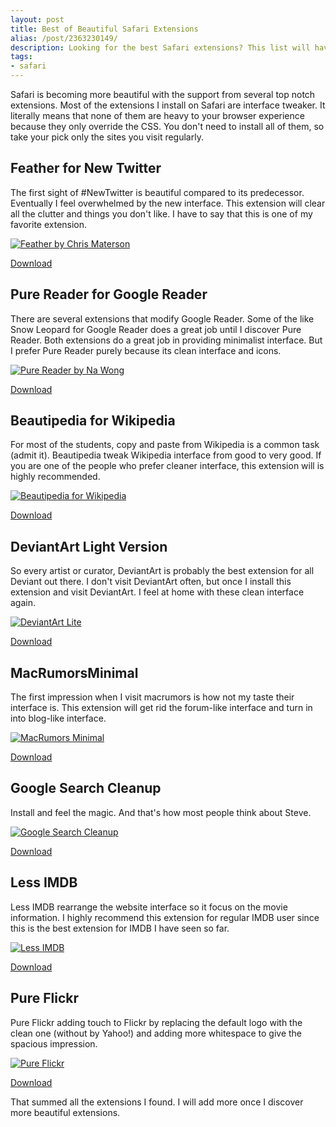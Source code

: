```yaml
---
layout: post
title: Best of Beautiful Safari Extensions
alias: /post/2363230149/
description: Looking for the best Safari extensions? This list will have most of the extensions covered.
tags:
- safari
---
```

Safari is becoming more beautiful with the support from several top notch extensions. Most of the extensions I install on Safari are interface tweaker. It literally means that none of them are heavy to your browser experience because they only override the CSS. You don't need to install all of them, so take your pick only the sites you visit regularly.

<!--more-->

## Feather for New Twitter
The first sight of #NewTwitter is beautiful compared to its predecessor. Eventually I feel overwhelmed by the new interface. This extension will clear all the clutter and things you don't like. I have to say that this is one of my favorite extension.

[ ![Feather by Chris Materson][img1] ](http://images.sayzlim.net/2010/12/extension_feather.jpg "Feather by Chris Materson")

[img1]: http://images.sayzlim.net/2010/12/extension_feather.jpg "Feather by Chris Materson"

[Download](http://chrismasterson.me/feather/ "Feather - Twitter, a little cleaner. - Chris Masterson")

## Pure Reader for Google Reader
There are several extensions that modify Google Reader. Some of the like Snow Leopard for Google Reader does a great job until I discover Pure Reader. Both extensions do a great job in providing minimalist interface. But I prefer Pure Reader purely because its clean interface and icons.

[ ![Pure Reader by Na Wong][img2] ](http://images.sayzlim.net/2010/12/extension_purereader.jpg "Pure Reader by Na Wong")

[img2]: http://images.sayzlim.net/2010/12/extension_purereader.jpg "Pure Reader by Na Wong"

[Download](http://nadesign.net/safari/ "Na&#39;Design | Safari Extensions")

## Beautipedia for Wikipedia
For most of the students, copy and paste from Wikipedia is a common task (admit it). Beautipedia tweak Wikipedia interface from good to very good. If you are one of the people who prefer cleaner interface, this extension will is highly recommended.

[ ![Beautipedia for Wikipedia][img3] ](http://images.sayzlim.net/2010/12/extension_beautipedia.jpg "Beautipedia for Wikipedia")

[img3]: http://images.sayzlim.net/2010/12/extension_beautipedia.jpg "Beautipedia for Wikipedia"

[Download](https://github.com/gingerbeardman/Beautipedia.safariextension "gingerbeardman/Beautipedia.safariextension · GitHub")

## DeviantArt Light Version
So every artist or curator, DeviantArt is probably the best extension for all Deviant out there. I don't visit DeviantArt often, but once I install this extension and visit DeviantArt. I feel at home with these clean interface again.

[ ![DeviantArt Lite][img4] ](http://images.sayzlim.net/2010/12/extension_deviantart.jpg "DeviantArt Lite")

[img4]: http://images.sayzlim.net/2010/12/extension_deviantart.jpg "DeviantArt Lite"

[Download](http://s3.sayzlim.net/f/safari-deviantart.zip "DeviantArt Lite")

## MacRumorsMinimal
The first impression when I visit macrumors is how not my taste their interface is. This extension will get rid the forum-like interface and turn in into blog-like interface.

[ ![MacRumors Minimal][img5] ](http://images.sayzlim.net/2010/12/extension_macrumors.jpg "MacRumors Minimal")

[img5]: http://images.sayzlim.net/2010/12/extension_macrumors.jpg "MacRumors Minimal"

[Download](http://www.cornellcampbell.com/extensions/ "Extension List - Cornell Campbell.")

## Google Search Cleanup
Install and feel the magic. And that's how most people think about Steve.

[ ![Google Search Cleanup][img6] ](http://images.sayzlim.net/2010/12/extension_google.jpg "Google Search Cleanup")

[img6]: http://images.sayzlim.net/2010/12/extension_google.jpg "Google Search Cleanup"

[Download](http://sites.google.com/site/mfrelink/ "GoogleSearchCleanup - Google Sites")

## Less IMDB
Less IMDB rearrange the website interface so it focus on the movie information. I highly recommend this extension for regular IMDB user since this is the best extension for IMDB I have seen so far.

[ ![Less IMDB][img7] ](http://images.sayzlim.net/2010/12/extension_imdb.jpg "Less IMDB")

[img7]: http://images.sayzlim.net/2010/12/extension_imdb.jpg "Less IMDB"

[Download](http://quoteunquoteapps.com/less-imdb "Less IMDb - Quote-Unquote Apps")

## Pure Flickr
Pure Flickr adding touch to Flickr by replacing the default logo with the clean one (without by Yahoo!) and adding more whitespace to give the spacious impression.

[ ![Pure Flickr][img8] ](http://images.sayzlim.net/2010/12/extension_flickr.jpg "Pure Flickr")

[img8]: http://images.sayzlim.net/2010/12/extension_flickr.jpg "Pure Flickr"

[Download](http://nadesign.net/safari/ "Na&#39;Design | Safari Extensions")

That summed all the extensions I found. I will add more once I discover more beautiful extensions.